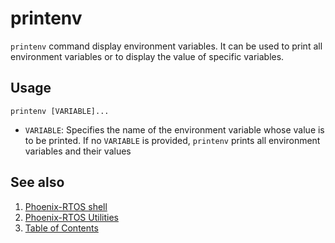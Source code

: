 # printenv

`printenv` command display environment variables. It can be used to print all environment variables or
to display the value of specific variables.

## Usage

```console
printenv [VARIABLE]...
```

- `VARIABLE`: Specifies the name of the environment variable whose value is to be printed. If no `VARIABLE` is provided,
`printenv` prints all environment variables and their values

## See also

1. [Phoenix-RTOS shell](../index.md)
2. [Phoenix-RTOS Utilities](../../index.md)
3. [Table of Contents](../../../index.md)
